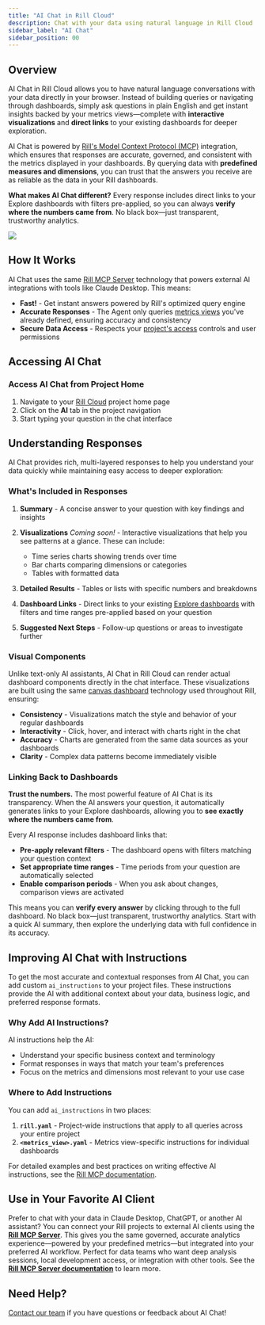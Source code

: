 ```yaml
---
title: "AI Chat in Rill Cloud"
description: Chat with your data using natural language in Rill Cloud
sidebar_label: "AI Chat"
sidebar_position: 00
---
```


## Overview

AI Chat in Rill Cloud allows you to have natural language conversations with your data directly in your browser. Instead of building queries or navigating through dashboards, simply ask questions in plain English and get instant insights backed by your metrics views—complete with **interactive visualizations** and **direct links** to your existing dashboards for deeper exploration.

AI Chat is powered by [Rill's Model Context Protocol (MCP)](/explore/mcp) integration, which ensures that responses are accurate, governed, and consistent with the metrics displayed in your dashboards. By querying data with **predefined measures and dimensions**, you can trust that the answers you receive are as reliable as the data in your Rill dashboards. 

**What makes AI Chat different?** Every response includes direct links to your Explore dashboards with filters pre-applied, so you can always **verify where the numbers came from**. No black box—just transparent, trustworthy analytics.

<img src='/img/explore/chat/project-chat.png' class='rounded-gif'/>
<br />

## How It Works

AI Chat uses the same [Rill MCP Server](/explore/mcp) technology that powers external AI integrations with tools like Claude Desktop. This means:

- **Fast!** - Get instant answers powered by Rill's optimized query engine 
- **Accurate Responses** - The Agent only queries [metrics views](/build/metrics-view) you've already defined, ensuring accuracy and consistency
- **Secure Data Access** - Respects your [project's access](/build/metrics-view/security) controls and user permissions

## Accessing AI Chat

### Access AI Chat from Project Home

1. Navigate to your [Rill Cloud](https://ui.rilldata.com) project home page
2. Click on the **AI** tab in the project navigation
3. Start typing your question in the chat interface

<!-- 
### Access AI Chat from a Dashboard

You can also access AI Chat directly while exploring a dashboard, making it easy to ask questions about what you're currently viewing:

1. While viewing any [Explore dashboard](/explore/dashboard-101), look for the **AI Chat icon** in the top navigation bar
2. Click the AI Chat icon to open the chat panel alongside your dashboard
3. Ask questions about the data you're currently viewing
<img src='/img/explore/chat/dashboard-chat.png' class='rounded-gif'/>
<br />


When you open AI Chat from a dashboard, the AI is automatically aware of:
- **Current dashboard context** - The metrics view you're viewing
- **Applied filters** - Any dimension or measure filters you've set
- **Time range** - The time period currently selected
- **Comparison settings** - Any active time comparisons

This context-aware functionality means you can ask questions like:
- "Why did this metric spike?" (referring to what's visible on screen)
- "What's driving this change?" (analyzing the current time period)
- "Show me more details about these results" (diving deeper into filtered data)

:::tip Context-Aware Queries
Opening AI Chat from within a dashboard allows for more natural, context-aware questions. The AI understands what you're looking at, so you don't need to repeat filters or time ranges in your questions.
::: -->

## Understanding Responses

AI Chat provides rich, multi-layered responses to help you understand your data quickly while maintaining easy access to deeper exploration:

### What's Included in Responses

1. **Summary** - A concise answer to your question with key findings and insights
2. **Visualizations** _Coming soon!_ - Interactive visualizations that help you see patterns at a glance. These can include:
   - Time series charts showing trends over time
   - Bar charts comparing dimensions or categories
   - Tables with formatted data
  
3. **Detailed Results** - Tables or lists with specific numbers and breakdowns
4. **Dashboard Links** - Direct links to your existing [Explore dashboards](/explore/dashboard-101) with filters and time ranges pre-applied based on your question
5. **Suggested Next Steps** - Follow-up questions or areas to investigate further

### Visual Components

Unlike text-only AI assistants, AI Chat in Rill Cloud can render actual dashboard components directly in the chat interface. These visualizations are built using the same [canvas dashboard](/build/dashboards/canvas-widgets) technology used throughout Rill, ensuring:

- **Consistency** - Visualizations match the style and behavior of your regular dashboards
- **Interactivity** - Click, hover, and interact with charts right in the chat
- **Accuracy** - Charts are generated from the same data sources as your dashboards
- **Clarity** - Complex data patterns become immediately visible

### Linking Back to Dashboards

**Trust the numbers.** The most powerful feature of AI Chat is its transparency. When the AI answers your question, it automatically generates links to your Explore dashboards, allowing you to **see exactly where the numbers came from**. 

Every AI response includes dashboard links that:

- **Pre-apply relevant filters** - The dashboard opens with filters matching your question context
- **Set appropriate time ranges** - Time periods from your question are automatically selected
- **Enable comparison periods** - When you ask about changes, comparison views are activated

This means you can **verify every answer** by clicking through to the full dashboard. No black box—just transparent, trustworthy analytics. Start with a quick AI summary, then explore the underlying data with full confidence in its accuracy.


## Improving AI Chat with Instructions

To get the most accurate and contextual responses from AI Chat, you can add custom `ai_instructions` to your project files. These instructions provide the AI with additional context about your data, business logic, and preferred response formats.

### Why Add AI Instructions?

AI instructions help the AI:
- Understand your specific business context and terminology
- Format responses in ways that match your team's preferences
- Focus on the metrics and dimensions most relevant to your use case

### Where to Add Instructions

You can add `ai_instructions` in two places:

1. **`rill.yaml`** - Project-wide instructions that apply to all queries across your entire project
2. **`<metrics_view>.yaml`** - Metrics view-specific instructions for individual dashboards

For detailed examples and best practices on writing effective AI instructions, see the [Rill MCP documentation](/explore/mcp#adding-ai-instructions-to-your-model).

## Use in Your Favorite AI Client

Prefer to chat with your data in Claude Desktop, ChatGPT, or another AI assistant? You can connect your Rill projects to external AI clients using the **[Rill MCP Server](/explore/mcp)**. This gives you the same governed, accurate analytics experience—powered by your predefined metrics—but integrated into your preferred AI workflow. Perfect for data teams who want deep analysis sessions, local development access, or integration with other tools. See the **[Rill MCP Server documentation](/explore/mcp)** to learn more.

<!-- 
### Start Broad, Then Narrow
Begin with general questions to understand the data, then ask follow-up questions to dive deeper:

1. "What are my top performing products?"
2. "Show me the revenue trend for Product X over the last quarter"
3. "Which regions drive the most revenue for Product X?"

### Use Follow-Up Questions
The AI maintains context within a conversation, so you can ask follow-up questions without repeating information:

- Initial: "What was total revenue last month?"
- Follow-up: "How does that compare to the previous month?"
- Follow-up: "Which product categories drove the increase?"

### Leverage Explore Links
When the AI provides an Explore link, click through to the dashboard for:
- Interactive filtering and drilling down
- Applying additional comparisons
- Creating bookmarks or scheduled reports
- Exporting data

### Combine with Dashboards
Use AI Chat for quick answers and discovery, then switch to [interactive dashboards](/explore/dashboard-101) when you need:
- Fine-grained control over filters
- Multiple simultaneous comparisons
- Visual exploration of dimension relationships
- Creating alerts or scheduled reports -->

## Need Help?

[Contact our team](/contact) if you have questions or feedback about AI Chat!